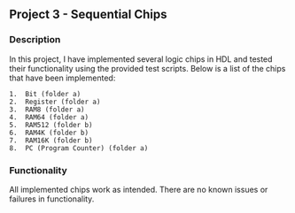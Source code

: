 ## Project 3 - Sequential Chips

### Description

In this project, I have implemented several logic chips in HDL and tested their functionality using the provided test scripts. Below is a list of the chips that have been implemented: 

	1.	Bit (folder a)
	2.	Register (folder a)
	3.	RAM8 (folder a)
	4.	RAM64 (folder a)
	5.	RAM512 (folder b)
	6.  RAM4K (folder b)
	7.  RAM16K (folder b)
	8.  PC (Program Counter) (folder a)

### Functionality

All implemented chips work as intended. There are no known issues or failures in functionality. 



